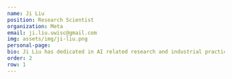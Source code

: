 ```yaml
---
name: Ji Liu
position: Research Scientist 
organization: Meta
email: ji.liu.uwisc@gmail.com
img: assets/img/ji-liu.png
personal-page: 
bio: Ji Liu has dedicated in AI related research and industrial practices for about 20 years. In industry, he drove multiple technology initiatives - 3rd generation (GPU based) of recommender system, distributed DL systems, and game AI, defining multiple industrial SoTA technologies. In research, he published 150+ papers in top-tier CS conferences and journals, received multiple best paper awards and competition awards, and served AC in multiple top tier CS conferences. He is an awardee of IBM faculty award in 2017, MIT TR35 in 2018, and China Top 5 AI innovators under 35 in 2018.
order: 2
row: 1
---
```

